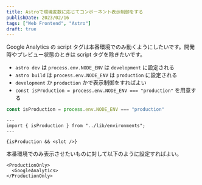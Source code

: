 ```yaml
---
title: Astroで環境変数に応じてコンポーネント表示制御をする
publishDate: 2023/02/16
tags: ["Web Frontend", "Astro"]
draft: true
---
```


Google Analytics の script タグは本番環境でのみ動くようにしたいです。開発時やプレビュー状態のときは script タグを除きたいです。

- `astro dev` は `process.env.NODE_ENV` は `development` に設定される
- `astro build` は `process.env.NODE_ENV` は `production` に設定される
- `development` か `production` かで表示制御をすればよい
- `const isProduction = process.env.NODE_ENV === "production"` を用意する

```ts:src/lib/environments.ts
const isProduction = process.env.NODE_ENV === "production"
```

```astro:src/component/ProductionOnly.astro
---
import { isProduction } from "../lib/environments";
---

{isProduction && <slot />}
```

本番環境でのみ表示させたいものに対して以下のように設定すればよい。

```astro:例）GoogleAnalytisを本番環境のみ表示する
<ProductionOnly>
  <GoogleAnalytics>
</ProductionOnly>
```
